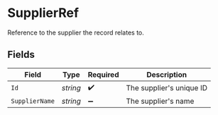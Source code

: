 # SupplierRef

Reference to the supplier the record relates to.


## Fields

| Field                    | Type                     | Required                 | Description              |
| ------------------------ | ------------------------ | ------------------------ | ------------------------ |
| `Id`                     | *string*                 | :heavy_check_mark:       | The supplier's unique ID |
| `SupplierName`           | *string*                 | :heavy_minus_sign:       | The supplier's name      |